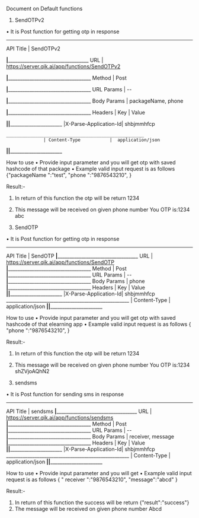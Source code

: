 Document on Default functions
1.	SendOTPv2

•	It is Post function for getting otp in response 
___________________________________________________________________
API Title	      |    SendOTPv2

________________|__________________________________________________
URL	            |   https://server.qik.ai/app/functions/SendOTPv2

________________|___________________________________________________
Method	        |   Post

________________|___________________________________________________
URL Params	    |   --

________________|___________________________________________________
Body Params	    |   packageName, phone

________________|___________________________________________________
Headers	 	      |   Key                |           Value 

________________|______________________|____________________________
	              |X-Parse-Application-Id| shbjmmhfcp
		
    ____________________________________________________
	              | Content-Type	       |  application/json

________________|______________________|____________________________
 
  How to use
•	Provide input parameter and you will get otp with saved hashcode of that package
•	Example valid input request is as follows 
      {"packageName ":"test", "phone ":"9876543210",     }


Result:-
1. In return of this function the otp will be return 
1234
2. This message will be received on given phone number 
     You OTP is:1234 abc













2.	SendOTP

•	It is Post function for getting otp in response 

__________________________________________________________________ 
API Title	|    SendOTP
________________|__________________________________________________
URL	        |   https://server.qik.ai/app/functions/SendOTP
________________|___________________________________________________
Method	        |   Post
________________|___________________________________________________
URL Params	|   --
________________|___________________________________________________
Body Params	|  phone
________________|___________________________________________________
Headers	 	|   Key                |           Value 
________________|______________________|____________________________
	        |X-Parse-Application-Id| shbjmmhfcp
		____________________________________________________
	        | Content-Type	       |  application/json
________________|______________________|____________________________
 
  How to use
•	Provide input parameter and you will get otp with saved hashcode of that elearning app
•	Example valid input request is as follows 
      { "phone ":"9876543210",     }



Result:-
1. In return of this function the otp will be return 
1234
2. This message will be received on given phone number You OTP is:1234 shZVjoAQhN2





	







3.	sendsms

•	It is Post function for sending sms in response 
__________________________________________________________________
API Title	|   sendsms
________________|__________________________________________________
URL	        |   https://server.qik.ai/app/functions/sendsms
________________|___________________________________________________
Method	        |   Post
________________|___________________________________________________
URL Params	|   --
________________|___________________________________________________
Body Params	|  receiver, message
________________|___________________________________________________
Headers	 	|   Key                |           Value 
________________|______________________|____________________________
	        |X-Parse-Application-Id| shbjmmhfcp
		____________________________________________________
	        | Content-Type	       |  application/json
________________|______________________|____________________________
 
 
  How to use
•	Provide input parameter and you will get 
•	Example valid input request is as follows 
      { " receiver ":"9876543210",   "message":"abcd"  }



Result:-
1. In return of this function the success will be return 
{"result":"success"}
2. The message will be received on given phone number 
Abcd











